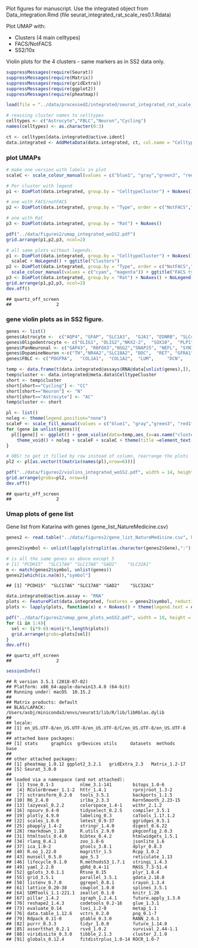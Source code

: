 Plot figures for manuscript. Use the integrated object from
Data\_integration.Rmd (file
seurat\_integrated\_rat\_scale\_res0.1.Rdata)

Plot UMAP with:

-   Clusters (4 main celltypes)
-   FACS/NotFACS
-   SS2/10x

Violin plots for the 4 clusters - same markers as in SS2 data only.

``` r
suppressMessages(require(Seurat))
suppressMessages(require(Matrix))
suppressMessages(require(gridExtra))
suppressMessages(require(ggplot2))
suppressMessages(require(pheatmap))
```

``` r
load(file = "../data/processed2/integrated/seurat_integrated_rat_scale_res0.1.Rdata")

# reassing cluster names to celltypes
celltypes <- c("Astrocyte","FBLC","Neuron","Cycling")
names(celltypes) <- as.character(0:3)

ct <- celltypes[data.integrated@active.ident]
data.integrated <- AddMetaData(data.integrated, ct, col.name = "CelltypeCluster")
```

### plot UMAPs

``` r
# make one version with labels in plot
scaleC <- scale_colour_manual(values = c("blue1", "gray","green3", "red1"))

# Per cluster with legend
p1 <- DimPlot(data.integrated, group.by = "CelltypeCluster") + NoAxes() +scaleC

# one with FACS/notFACS
p2 <- DimPlot(data.integrated, group.by = "Type", order = c("NotFACS","FACS")) + NoAxes() + scale_colour_manual(values = c("cyan", "magenta"))

# one with Rat
p3 <- DimPlot(data.integrated, group.by = "Rat") + NoAxes()

pdf("../data/figures2/umap_integrated_woSS2.pdf")
grid.arrange(p1,p2,p3, ncol=2)

# all same plots without legends.
p1 <- DimPlot(data.integrated, group.by = "CelltypeCluster") + NoAxes() + 
  scaleC + NoLegend() + ggtitle("Clusters")
p2 <- DimPlot(data.integrated, group.by = "Type", order = c("NotFACS","FACS")) + NoAxes() + NoLegend() + 
  scale_colour_manual(values = c("cyan", "magenta")) + ggtitle("FACS type")
p3 <- DimPlot(data.integrated, group.by = "Rat") + NoAxes() + NoLegend() +  ggtitle("Rat")
grid.arrange(p1,p2,p3, ncol=2)
dev.off()
```

    ## quartz_off_screen 
    ##                 2

### gene violin plots as in SS2 figure.

``` r
genes <- list()
genes$Astrocyte <-  c("AQP4", "GFAP", "SLC1A3",  "GJA1", "EDNRB", "SLC4A4")
genes$Oligodentrocyte <- c("OLIG1", "OLIG2","NKX2-2",  "SOX10",  "PLP1",  "PMP2")
genes$PanNeuronal <- c("GAP43", "RBFOX3","NSG2","SNAP25", "NEFL", "SYN1")
genes$DopamineNeuron <-c("TH","NR4A2","SLC18A2", "DDC",  "RET", "GFRA1")
genes$FBLC <- c("PDGFRA",   "COL1A1",  "COL1A2",  "LUM",     "DCN",     "FBLN1")

temp <- data.frame(t(data.integrated@assays$RNA@data[unlist(genes),]), check.names = F)
temp$cluster <- data.integrated@meta.data$CelltypeCluster
short <- temp$cluster
short[short=="Cycling"] <- "CC"
short[short=="Neuron"] <- "N"
short[short=="Astrocyte"] <- "AC"
temp$cluster <- short

pl <- list()
noleg <- theme(legend.position="none")
scaleF <- scale_fill_manual(values = c("blue1", "gray","green3", "red1"))
for (gene in unlist(genes)){
  pl[[gene]] <- ggplot() + geom_violin(data=temp,aes_(x=as.name("cluster"),y=as.name(gene),fill=as.name("cluster"), colour = as.name("cluster") ), scale="width") + 
    theme_void() + noleg + scaleF + scaleC + theme(title =element_text(size=6, face='bold')) + ggtitle(gene)
}

# OBS! to get it filled by row instead of column, rearrange the plots
pl2 <- pl[as.vector(t(matrix(names(pl),nrow=6)))]

pdf("../data/figures2/violins_integrated_woSS2.pdf", width = 14, height = 7)
grid.arrange(grobs=pl2, nrow=6)
dev.off()
```

    ## quartz_off_screen 
    ##                 2

### Umap plots of gene list

Gene list from Katarina with genes (gene\_list\_NatureMedicine.csv)

``` r
genes2 <- read.table("../data/figures2/gene_list_NatureMedicine.csv", header = T)

genes2$symbol <- unlist(lapply(strsplit(as.character(genes2$Gene),":"), function(x) x[1]))

# is all the same genes as above except 5
# [1] "PCDH15"  "SLC17A6" "SLC17A8" "GAD2"    "SLC32A1"
m <- match(genes2$symbol, unlist(genes))
genes2[which(is.na(m)),"symbol"]
```

    ## [1] "PCDH15"  "SLC17A6" "SLC17A8" "GAD2"    "SLC32A1"

``` r
data.integrated@active.assay <- "RNA"
plots <- FeaturePlot(data.integrated, features = genes2$symbol, reduction = "umap", combine=F, cols = c("yellow","red","black"))
plots <- lapply(plots, function(x) x + NoAxes() + theme(legend.text = element_text(size=6)))

pdf("../data/figures2/umap_gene_plots_woSS2.pdf", width = 10, height = 7)
for (i in 1:4){
  sel <- (i*9-8):min(i*9,length(plots))
  grid.arrange(grobs=plots[sel])
}
dev.off()
```

    ## quartz_off_screen 
    ##                 2

``` r
sessionInfo()
```

    ## R version 3.5.1 (2018-07-02)
    ## Platform: x86_64-apple-darwin13.4.0 (64-bit)
    ## Running under: macOS  10.15.2
    ## 
    ## Matrix products: default
    ## BLAS/LAPACK: /Users/asbj/miniconda3/envs/seurat3/lib/R/lib/libRblas.dylib
    ## 
    ## locale:
    ## [1] en_US.UTF-8/en_US.UTF-8/en_US.UTF-8/C/en_US.UTF-8/en_US.UTF-8
    ## 
    ## attached base packages:
    ## [1] stats     graphics  grDevices utils     datasets  methods   base     
    ## 
    ## other attached packages:
    ## [1] pheatmap_1.0.12 ggplot2_3.2.1   gridExtra_2.3   Matrix_1.2-17  
    ## [5] Seurat_3.0.0   
    ## 
    ## loaded via a namespace (and not attached):
    ##  [1] tsne_0.1-3          nlme_3.1-141        bitops_1.0-6       
    ##  [4] RColorBrewer_1.1-2  httr_1.4.1          rprojroot_1.3-2    
    ##  [7] sctransform_0.2.0   tools_3.5.1         backports_1.1.5    
    ## [10] R6_2.4.0            irlba_2.3.3         KernSmooth_2.23-15 
    ## [13] lazyeval_0.2.2      colorspace_1.4-1    withr_2.1.2        
    ## [16] npsurv_0.4-0        tidyselect_0.2.5    compiler_3.5.1     
    ## [19] plotly_4.9.0        labeling_0.3        caTools_1.17.1.2   
    ## [22] scales_1.0.0        lmtest_0.9-37       ggridges_0.5.1     
    ## [25] pbapply_1.4-2       stringr_1.4.0       digest_0.6.22      
    ## [28] rmarkdown_1.10      R.utils_2.9.0       pkgconfig_2.0.3    
    ## [31] htmltools_0.4.0     bibtex_0.4.2        htmlwidgets_1.5.1  
    ## [34] rlang_0.4.1         zoo_1.8-6           jsonlite_1.6       
    ## [37] ica_1.0-2           gtools_3.8.1        dplyr_0.8.3        
    ## [40] R.oo_1.22.0         magrittr_1.5        Rcpp_1.0.2         
    ## [43] munsell_0.5.0       ape_5.3             reticulate_1.13    
    ## [46] lifecycle_0.1.0     R.methodsS3_1.7.1   stringi_1.4.3      
    ## [49] yaml_2.2.0          gbRd_0.4-11         MASS_7.3-51.4      
    ## [52] gplots_3.0.1.1      Rtsne_0.15          plyr_1.8.4         
    ## [55] grid_3.5.1          parallel_3.5.1      gdata_2.18.0       
    ## [58] listenv_0.7.0       ggrepel_0.8.1       crayon_1.3.4       
    ## [61] lattice_0.20-38     cowplot_1.0.0       splines_3.5.1      
    ## [64] SDMTools_1.1-221.1  zeallot_0.1.0       knitr_1.20         
    ## [67] pillar_1.4.2        igraph_1.2.4.1      future.apply_1.3.0 
    ## [70] reshape2_1.4.3      codetools_0.2-16    glue_1.3.1         
    ## [73] evaluate_0.14       lsei_1.2-0          metap_1.1          
    ## [76] data.table_1.12.6   vctrs_0.2.0         png_0.1-7          
    ## [79] Rdpack_0.11-0       gtable_0.3.0        RANN_2.6.1         
    ## [82] purrr_0.3.3         tidyr_1.0.0         future_1.14.0      
    ## [85] assertthat_0.2.1    rsvd_1.0.2          survival_2.44-1.1  
    ## [88] viridisLite_0.3.0   tibble_2.1.3        cluster_2.1.0      
    ## [91] globals_0.12.4      fitdistrplus_1.0-14 ROCR_1.0-7
